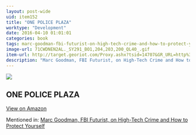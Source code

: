```yaml
---
layout: post-wide
uid: item152
title: "ONE POLICE PLAZA"
worktype: "Development"
date: 2016-04-10 01:01:01
categories: book
tags: marc-goodman-fbi-futurist-on-high-tech-crime-and-how-to-protect-yourself
image-url: 71CWDNEN2AL._SY291_BO1,204,203,200_QL40_.gif
item-url: http://target.georiot.com/Proxy.ashx?tsid=14707&GR_URL=http%3A%2F%2Fwww.amazon.com%2FONE-POLICE-PLAZA-William-Caunitz%2Fdp%2F0553275232%2F
description: "Marc Goodman, FBI Futurist, on High-Tech Crime and How to Protect Yourself"
---
```

<a href="http://target.georiot.com/Proxy.ashx?tsid=14707&GR_URL=http%3A%2F%2Fwww.amazon.com%2FONE-POLICE-PLAZA-William-Caunitz%2Fdp%2F0553275232%2F" target="blank"><img src="../../../../img/thumbs/71CWDNEN2AL._SY291_BO1,204,203,200_QL40_.gif" class="prod-img"></a>
<h2>ONE POLICE PLAZA</h2>
<p><a class="btn btn-primary" href="http://target.georiot.com/Proxy.ashx?tsid=14707&GR_URL=http%3A%2F%2Fwww.amazon.com%2FONE-POLICE-PLAZA-William-Caunitz%2Fdp%2F0553275232%2F" target="blank">View on Amazon</a><p>
<p>Mentioned in: <a href="http://fourhourworkweek.com/2014/12/09/future-crimes/" target="blank">Marc Goodman, FBI Futurist, on High-Tech Crime and How to Protect Yourself</a></p>
